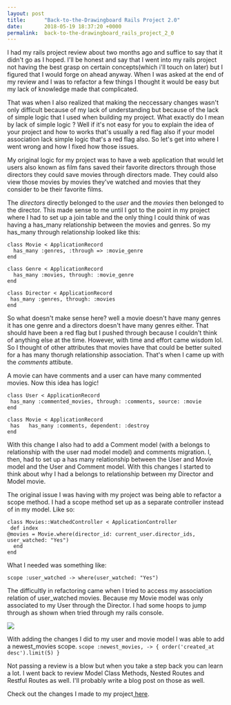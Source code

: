 ```yaml
---
layout: post
title:      "Back-to-the-Drawingboard Rails Project 2.0"
date:       2018-05-19 18:37:20 +0000
permalink:  back-to-the-drawingboard_rails_project_2_0
---
```



I had my rails project review about two months ago and suffice to say that it didn't go as I hoped. I'll be honest and say that I went into my rails project not having the best grasp on certain concepts(which i'll touch on later) but I figured that I would forge on ahead anyway. When I was asked at the end of my review and I was to refactor a few things I thought it would be easy but my lack of knowledge made that complicated.

That was when I also realized that making the neccessary changes wasn't only difficult because of my lack of understanding but because of the lack of simple logic that I used when building my project. What exactly do I mean by lack of simple logic ? Well if it's not easy for you to explain the idea of your project and how to works that's usually a red flag also if your model association lack simple logic that's a red flag also. So let's get into where I went wrong and how I fixed how those issues.

My original logic for my project was to have a web application that would let users also known as film fans saved their favorite directors through those directors they could save movies through directors made. They could also view those movies by movies they've watched and movies that they consider to be their favorite films.

The *directors* directly belonged to the *user* and the *movies* then belonged to the director. This made sense to me until I got to the point in my project where I had to set up a join table and the only thing I could think of was having a has_many relationship between the movies and genres. So my has_many through relationship looked like this:

```
class Movie < ApplicationRecord
  has_many :genres, :through => :movie_genre
end
	
class Genre < ApplicationRecord
  has_many :movies, through: :movie_genre 
end	

class Director < ApplicationRecord
 has_many :genres, through: :movies
end
```

So what doesn't make sense here? well a movie doesn't have many genres it has one genre and a directors doesn't have many genres either. That should have been a red flag but I pushed through because I couldn't think of anything else at the time. However, with time and effort came wisdom lol. So I thought of other attributes that movies have that could be better suited for a has many thorugh relationship association. That's when I came up with the *comments* attibute. 

A movie can have comments and a user can have many commented movies. Now this idea has logic!

```
class User < ApplicationRecord
 has_many :commented_movies, through: :comments, source: :movie
end

class Movie < ApplicationRecord
 has   has_many :comments, dependent: :destroy
end
```

With this change I also had to add a Comment model (with a belongs to relationship with the user nad model model) and comments migration. I, then, had to set up a has many relationship between the User and Movie model and the User and Comment model. With this changes I started to think about why I had a belongs to relationship between my Director and Model movie. 

The original issue I was having with my project was being able to refactor a scope method. I had a scope method set up as a separate controller instead of in my model. Like so:

```
class Movies::WatchedController < ApplicationController
 def index
@movies = Movie.where(director_id: current_user.director_ids, user_watched: "Yes")
  end
end
```

What I needed was something like:

`scope :user_watched -> where(user_watched: "Yes")`

The difficultly in refactoring came when I tried to access my association relation of user_watched movies. Because my Movie model was only associated to my User through the Director. I had some hoops to jump through as shown when tried through my rails console.

![](https://imgur.com/a/xRbGNWz)

With adding the changes I did to my user and movie model I was able to add a newest_movies scope.
`scope :newest_movies, -> { order('created_at desc').limit(5) }`

Not passing a review is a blow but when you take a step back you can learn a lot. I went back to review Model Class Methods, Nested Routes and Restful Routes as well. I'll probably write a blog post on those as well. 

Check out the changes I made to my project[ here](https://github.com/Eclecticdynasty/film-fan-rails).






 




